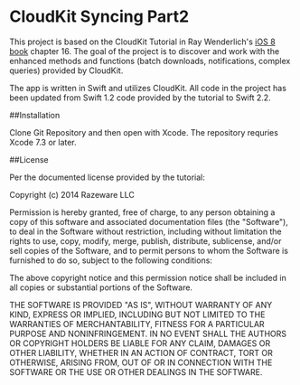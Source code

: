 # CloudKit Syncing Part2

This project is based on the CloudKit Tutorial in Ray Wenderlich's [iOS 8 book](https://www.raywenderlich.com/83116/beginning-cloudkit-tutorial) chapter 16. The goal of the project is 
to discover and work with the enhanced methods and functions (batch downloads, notifications, complex queries) provided by CloudKit. 

The app is written in Swift and utilizes CloudKit. All code in the project has been updated from Swift 1.2 code provided by the tutorial to Swift 2.2.

##Installation

Clone Git Repository and then open with Xcode. The repository requries Xcode 7.3 or later.

##License 

Per the documented license provided by the tutorial:

Copyright (c) 2014 Razeware LLC

 Permission is hereby granted, free of charge, to any person obtaining a copy
 of this software and associated documentation files (the "Software"), to deal
 in the Software without restriction, including without limitation the rights
 to use, copy, modify, merge, publish, distribute, sublicense, and/or sell
 copies of the Software, and to permit persons to whom the Software is
 furnished to do so, subject to the following conditions:

 The above copyright notice and this permission notice shall be included in
 all copies or substantial portions of the Software.

 THE SOFTWARE IS PROVIDED "AS IS", WITHOUT WARRANTY OF ANY KIND, EXPRESS OR
 IMPLIED, INCLUDING BUT NOT LIMITED TO THE WARRANTIES OF MERCHANTABILITY,
 FITNESS FOR A PARTICULAR PURPOSE AND NONINFRINGEMENT. IN NO EVENT SHALL THE
 AUTHORS OR COPYRIGHT HOLDERS BE LIABLE FOR ANY CLAIM, DAMAGES OR OTHER
 LIABILITY, WHETHER IN AN ACTION OF CONTRACT, TORT OR OTHERWISE, ARISING FROM,
 OUT OF OR IN CONNECTION WITH THE SOFTWARE OR THE USE OR OTHER DEALINGS IN
 THE SOFTWARE.


